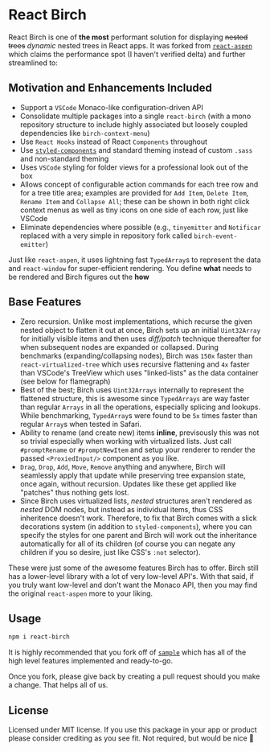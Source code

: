# React Birch

React Birch is one of **the most** performant solution for displaying ~~nested trees~~ *dynamic* nested trees in React apps.  It was forked from [`react-aspen`](https://github.com/NeekSandhu/react-aspen) which claims the performance spot (I haven't verified delta) and further streamlined to:


## Motivation and Enhancements Included

* Support a `VSCode` Monaco-like configuration-driven API
* Consolidate multiple packages into a single `react-birch` (with a mono repository structure to include highly associated but loosely coupled dependencies like `birch-context-menu`)
* Use `React Hooks` instead of React `Components` throughout
* Use [`styled-components`](https://www.styled-components.com/) and standard theming instead of custom `.sass` and non-standard theming
* Uses `VSCode` styling for folder views for a professional look out of the box
* Allows concept of configurable action commands for each tree row and for a tree title area;   examples are provided for `Add Item`, `Delete Item`, `Rename Item` and `Collapse All`;  these can be shown in both right click context menus as well as tiny icons on one side of each row, just like VSCode
* Eliminate dependencies where possible (e.g., `tinyemitter` and `Notificar` replaced with a very simple in repository fork called `birch-event-emitter`)

Just like `react-aspen`, it uses lightning fast `TypedArray`s to represent the data and `react-window` for super-efficient rendering. You define **what** needs to be rendered
and Birch figures out the **how**

## Base Features

 - Zero recursion. Unlike most implementations, which recurse the given nested object to flatten it out at once, Birch sets up an initial `Uint32Array` for
 initially visible items and then uses *diff/patch* technique thereafter for when subsequent nodes are expanded or collapsed. During benchmarks (expanding/collapsing
 nodes), Birch was `150x` faster than `react-virtualized-tree` which uses recursive flattening and `4x` faster than VSCode's TreeView which uses
 "linked-lists" as the data container (see below for flamegraph)
 - Best of the best; Birch uses `Uint32Arrays` internally to represent the flattened structure, this is awesome since `TypedArrays` are way faster than regular `Arrays` in all
 the operations, especially splicing and lookups. While benchmarking, `TypedArray`s were found to be `5x`
 times faster than regular `Array`s when tested in Safari.
 - Ability to rename (and create new) items **inline**, previsously this was not so trivial especially when working with virtualized lists. Just call `#promptRename`
 or `#promptNewItem` and setup your renderer to render the passed `<ProxiedInput/>` component as you like.
 - `Drag`, `Drop`, `Add`, `Move`, `Remove` anything and anywhere, Birch will seamlessly apply that update while preserving tree expansion state, once again, without recursion.
 Updates like these get applied like "patches" thus nothing gets lost.
 - Since Birch uses virtualized lists, *nested* structures aren't rendered as *nested* DOM nodes, but instead as individual items, thus CSS inheritence doesn't work.
 Therefore, to fix that Birch comes with a slick decorations system (in addition to `styled-components`), where you can specify the styles for one parent and Birch will work out the inheritance automatically for all of its children (of course you can negate any children if you so desire, just like CSS's `:not` selector).

These were just some of the awesome features Birch has to offer. Birch still has a lower-level library with a lot of very low-level API's. With that said, if you truly want low-level and don't want the Monaco API, then you may find the original `react-aspen` more to your liking.

## Usage

```bash
npm i react-birch
```

It is highly recommended that you fork off of [`sample`](https://github.com/tinialabs/react-birch/tree/master/packages/sample) which has all of the high level features implemented and
ready-to-go. 

Once you fork, please give back by creating a pull request should you make a change. That helps all of us.

## License

Licensed under MIT license. If you use this package in your app or product please consider crediting as you see fit. Not required, but would be nice 🙂
